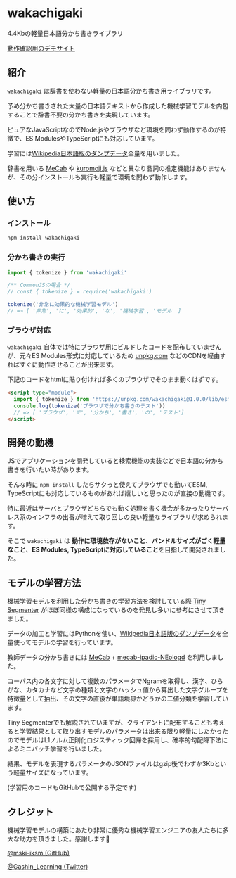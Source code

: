 # wakachigaki

4.4Kbの軽量日本語分かち書きライブラリ

[動作確認用のデモサイト](https://yuhsak.github.io/wakachigaki/)

## 紹介

`wakachigaki` は辞書を使わない軽量の日本語分かち書き用ライブラリです。

予め分かち書きされた大量の日本語テキストから作成した機械学習モデルを内包することで辞書不要の分かち書きを実現しています。

ピュアなJavaScriptなのでNode.jsやブラウザなど環境を問わず動作するのが特徴で、ES ModulesやTypeScriptにも対応しています。

学習には[Wikipedia日本語版のダンプデータ](https://dumps.wikimedia.org/jawiki/)全量を用いました。

辞書を用いる [MeCab](https://taku910.github.io/mecab/) や [kuromoji.js](https://github.com/takuyaa/kuromoji.js/) などと異なり品詞の推定機能はありませんが、その分インストールも実行も軽量で環境を問わず動作します。

## 使い方

### インストール

```sh
npm install wakachigaki
```

### 分かち書きの実行

```ts
import { tokenize } from 'wakachigaki'

/** CommonJSの場合 */
// const { tokenize } = require('wakachigaki')

tokenize('非常に効果的な機械学習モデル')
// => [ '非常', 'に', '効果的', 'な', '機械学習', 'モデル' ]
```

### ブラウザ対応

`wakachigaki` 自体では特にブラウザ用にビルドしたコードを配布していませんが、元々ES Modules形式に対応しているため [unpkg.com](https://unpkg.com) などのCDNを経由すればすぐに動作させることが出来ます。

下記のコードをhtmlに貼り付ければ多くのブラウザでそのまま動くはずです。

```html
<script type="module">
  import { tokenize } from 'https://unpkg.com/wakachigaki@1.0.0/lib/esm/tokenize.js'
  console.log(tokenize('ブラウザで分かち書きのテスト'))
  // => [ 'ブラウザ', 'で', '分かち', '書き', 'の', 'テスト']
</script>
```

## 開発の動機

JSでアプリケーションを開発していると検索機能の実装などで日本語の分かち書きを行いたい時があります。

そんな時に `npm install` したらサクっと使えてブラウザでも動いてESM, TypeScriptにも対応しているものがあれば嬉しいと思ったのが直接の動機です。

特に最近はサーバとブラウザどちらでも動く処理を書く機会が多かったりサーバレス系のインフラの出番が増えて取り回しの良い軽量なライブラリが求められます。

そこで `wakachigaki` は **動作に環境依存がないこと**、**バンドルサイズがごく軽量なこと**、**ES Modules, TypeScriptに対応していること**を目指して開発されました。

## モデルの学習方法

機械学習モデルを利用した分かち書きの学習方法を検討している際 [Tiny Segmenter](http://chasen.org/~taku/software/TinySegmenter/) がほぼ同様の構成になっているのを発見し多いに参考にさせて頂きました。

データの加工と学習にはPythonを使い、[Wikipedia日本語版のダンプデータ](https://dumps.wikimedia.org/jawiki/)を全量使ってモデルの学習を行っています。

教師データの分かち書きには [MeCab](https://taku910.github.io/mecab/) + [mecab-ipadic-NEologd](https://github.com/neologd/mecab-ipadic-neologd) を利用しました。

コーパス内の各文字に対して複数のパラメータでNgramを取得し、漢字、ひらがな、カタカナなど文字の種類と文字のハッシュ値から算出した文字グループを特徴量として抽出、その文字の直後が単語境界かどうかの二値分類を学習しています。

Tiny Segmenterでも解説されていますが、クライアントに配布することも考えると学習結果として取り出すモデルのパラメータは出来る限り軽量にしたかったのでモデルはL1ノルム正則化ロジスティック回帰を採用し、確率的勾配降下法によるミニバッチ学習を行いました。

結果、モデルを表現するパラメータのJSONファイルはgzip後でわずか3Kbという軽量サイズになっています。

(学習用のコードもGitHubで公開する予定です)

## クレジット

機械学習モデルの構築にあたり非常に優秀な機械学習エンジニアの友人たちに多大な助力を頂きました。感謝します🙌

[@mski-iksm (GitHub)](https://github.com/mski-iksm)

[@Gashin_Learning (Twitter)](https://twitter.com/Gashin_Learning)
